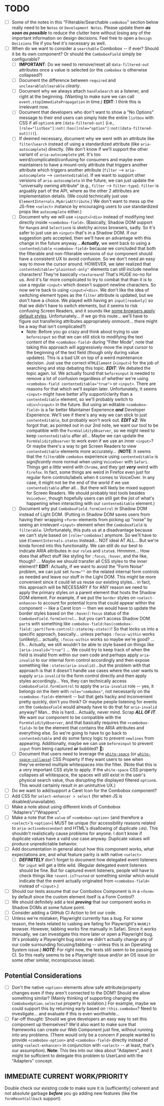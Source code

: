 # TODO

- [ ] Some of the notes in this "Filterable/Searchable `combobox`" section below really need to be `Notes` or `Development Notes`. Please update them **_as soon as possible_** to reduce the clutter here without losing any of the important information on design decisions. Feel free to open a `Design Decisions` file if you feel it's necessary as well.
- [ ] When do we want to consider a `searchable` Combobox -- if ever? Should it be its own component? Or should the `ComboboxField` simply be configurable?
  - [ ] **IMPORTANT**: Do we need to remove/reset all `data-filtered-out` attributes once a value is selected (or the `combobox` is otherwise collapsed?)
  - [ ] Document the difference between `required` and `unclearable`/`clearable` _clearly_.
  - [ ] Document why we always attach `handleSearch` as a listener, and right at the beginning. (Wanting to make sure we can call `event.stopImmediatePropagation` in time.) **EDIT**: I think this is irrelevant now.
  - [ ] Document that developers who don't want to show a "No Options" message to their end users can simply hide the entire `listbox` with CSS if all `option`s are `[data-filtered-out]` (i.e., `[role="listbox"]:not(:has([role="option"]:not([data-filtered-out])))`).
  - [ ] If deemed necessary, document why we went with an attribute like `filter`/`search` instead of using a standardized attribute (like `aria-autocomplete`) directly. (We don't know if we'll support the other variant of `aria-autocomplete` yet. It's too weird/complicated/confusing for consumers and maybe even maintainers to have a mount-only attribute that triggers another attribute which triggers another attribute (`filter` --> `aria-autocomplete` --> `contenteditable`). If we want to support other versions of `aria-autocomplete` in the future, we can just update the "universally owning attribute" (e.g., `filter` --> `filter-type`). `filter` is arguably part of the API, where as the other 2 attributes are implementation details. (We could technically just use `ElementInternals.MyAriaAttribute`.) We don't want to mess up the JS-free `<select>` instance by encouraging users to use standardized props like `autocomplete` either.)
  - [ ] Document why we will use `<input>`/`<div>` instead of modifying text directly inside `<combobox-field>`. (Basically, Shadow DOM support for `Range`s and `Selection`s is sketchy across browsers, sadly. So it's safer to just use an `<input>` that's in a Shadow DOM. If our suggestion gets accepted, then we'll have an advantage with this change in the future anyway... **_Actually_**, we went back to using a `contenteditable` `<combobox-field>` because we concluded that both the filterable and non-filterable versions of our component should have a consistent UX to avoid confusion. So we don't need an easy way to move the cursor around. HOWEVER, we later realized that `contenteditable="plaintext-only"` elements can still include newline characters! They're basically `<textarea>`s! That's HUGE no-no for us. And it's far more complicated to try to combat that than it is to use a regular `<input>` which doesn't support newline characters. So now we're back to using `<input>`/`<div>`. We don't like the idea of switching element types as the `filter` attribute is updated, but we don't have a choice. We played with having an `input[readonly]` so that we didn't have to switch elements, but it seems to risk confusing Screen Readers, and it sounds like [some browsers apply default styles](https://adrianroselli.com/2024/11/avoid-read-only-controls.html#Styles). Unfortunately... if we go this route... we'll have to figure out transfering attributes appropriately onmount... there might be a way that isn't complicated?)
    - Note: Before you go crazy and think about trying to use `beforeinput` so that we can still stick to modifying the text content of the `<combobox-field>` during "Filter Mode", note that taking this approach will aggressively move the input cursor to the beginning of the text field (though only during value updates). This is a bad UX on top of a weird maintenance decision. Just use the correct `HTMLElement` (`<input>`) for the job of searching and stop debating this topic. **_EDIT_**: We debated the topic again. lol. We actually found that `beforeinput` is needed to remove a lot of confusion regardless of whether we're using `<combobox-field contenteditable="true">` or `<input>`. There are reasons for that which we'll explain later. Unfortunately, it seems `<input>` might have better a11y support/clarity than a `contenteditable` element, so we'll probably switch to `<div>`/`<input>` in the future. But using an editable `<combobox-field>` is a far better Maintainer Experience **_and_** Developer Experience. We'll see if there's any way we can stick to just `contenteditable`, but probably won't work out. **_EDIT x2_**: We forgot that, as pointed out in our 2nd note, we want our tool to be compatible with the `FormValidityObserver`, so we might need to keep `contenteditable` after all... Maybe we can update the `FormValidityObserver` to work even if we use an inner `<input>`? Or maybe there's a way to get Screen Readers to view `contenteditable` elements more accurately... (**NOTE**: It seems that the `filter`able `combobox` experience using `contenteditable` is _significantly_ more normal when using `VoiceOver` with `Safari`. Things get a _little_ weird with `Chrome`, and they get **_very_** weird with `Firefox`. In fact, some things are weird in Firefox even just for regular form controls/labels when it comes to VoiceOver. In any case, it might not be the end of the world if we use `contenteditable` after all... But there will likely be mixed support for Screen Readers. We should probably test tools besides `VoiceOver`, though hopefully users can still get the jist of what's happening when interacting with our `contenteditable` element.)
  - [ ] Document why put `ComboboxField.formControl` in Shadow DOM instead of Light DOM. (Putting in Shadow DOM saves users from having their wrapping `<form>` elements from picking up "noise" by seeing an irrelevant `<input>` element when the `ComboboxField` is `filterable`. Unfortunately, this puts us at a disadvantage because we can't style based on `[role="combobox]` anymore. So we'll have to use `ElementInternals.states` instead... NOT ideal AT ALL... But we're kinda forced into this functionality. We can still do our best to indicate ARIA attributes in our `role`s and `state`s. Hmmmm... How does that affect stuff like styling for `:focus`, `:hover`, and the like, though? ... Maybe we should transfer all CSS styles to the inner element? **EDIT**: Actually, if we want to avoid the "Form Noise" problem, we can just set `form=""` on the related internal form controls as needed and leave our stuff in the Light DOM. This might be more convenient since it could let us reuse our existing styles... in fact, this approach will be NECESSARY if for ANY reason we need to apply the primary styles on a parent element that hosts the Shadow DOM element. For example, if we put the `border` styles on `<select-enhance>` to account for potential Icons that could appear within the component -- like a Caret Icon -- then we would have to update the border styles based on the `:hover`/`:focus` status of the `ComboboxField.formControl`... but you can't access Shadow DOM `part`s with something like `combobox-field:has(combobox-field::part(form-control):state(my-state))`! So that locks us into a specific approach, basically... unless perhaps `:focus-within` works (unlikely)... actually, `:focus-within` works so maybe we're good? ... Eh... Actually, we still wouldn't be able to style based on things like `[aria-invalid="true"]` ... We could try to keep track of when the field is invalid from within our own code and perhaps apply `aria-invalid` to our internal form control accordingly and then expose something like `:states(aria-invalid)`...but the problem with that approach is that it doesn't handle use cases where the user wants to supply `aria-invalid` to the form control directly and then apply styles accordingly... Yes, they can technically access `ComboboxField.formControl` to apply the `aria-invalid` role -- yes, it belongs on the item with `role="combobox"`, not necessarily on the `<combobox-field>` element -- but that gets hacky and inconvenient pretty quickly, don't you think? Or maybe people listening for events on the `ComboboxField` would already have to do that for `aria-invalid` anyway? Man... this is hard... Actually, never mind. Scrap **_ALL OF IT_**. We want our component to be compatible with the `FormValidityObserver`, and that basically requires the `<combobox-field>` to be the element that contains the ARIA attributes and everything else. So we're going to have to go back to `contenteditable` and do some fancy logic to prevent `newlines` from appearing. Additionally, maybe we can use `beforeinput` to prevent `input` from being captured **_or_** bubbled? :thinking:)
  - [ ] Document that users need to leverage the [`white-space`](https://developer.mozilla.org/en-US/docs/Web/CSS/white-space) (or [`white-space-collapse`](https://developer.mozilla.org/en-US/docs/Web/CSS/white-space-collapse)) CSS Property if they want users to see when they've entered multiple whitespaces into the filter. (Note that this is a very important CSS style to apply. If the `white-space` CSS property collapses all whitespace, the spaces will still exist in the user's physical search value, thus disrupting the displayed filtered `option`s. This would certainly result in an unintuitive UX.)
- [ ] Do we want to add/support a Caret Icon for the Combobox component?
- [ ] Add CSS for `select-enhancer > select` (for when JS is disabled/unavailable).
- [ ] Make a note about using different kinds of Combobox "Adapters"/"Wrappers".
- [ ] Make a note that the `value` of `<combobox-option>` (and therefore a `<select>`'s `<option>`) MUST be unique (for accessibility reasons related to `aria-activedescendant` and HTML's disallowing of duplicate `id`s). This shouldn't realistically cause problems for anyone. I don't know if duplicate values have a valid use case anyway. Duplicate values will produce unpredictable behavior.
- [ ] Add documentation in general about how this component works, what expectations are, and what feature parity is with native `<select>`
  - [ ] **_DEFINITELY_** don't forget to document how delegated event listeners for `input` will get a little wild. (Regular delegated event listeners should be fine. But for captured event listeners, people will have to check things like `!event.isTrusted` or something similar which would indicate that the event actually originated from `<combobox-field>` instead of `<input>`.)
- [ ] Should our tests assume that our Combobox Component is in a `<form>` by default since the custom element itself is a Form Control?
- [ ] We should definitely add a test **_proving_** that our component works in Shadow DOMs at some future point.
- [ ] Consider adding a GitHub CI Action to lint our code.
- [ ] Unless we're mistaken, Playwright currently has a bug. For some reason, the tests related to `tab`bing are failing for Playwright's `WebKit` browser. However, tabbing works fine manually in Safari. Since it works manually, we can investigate this more later or open a Playwright bug. (It's probably a Playwright bug since we didn't actually change any of our code surrounding focusing/tabbing -- unless this is an Operating System issue.) **_NOTE_**: For right now, the tests still seem to be passing on CI. So this really seems to be a Playwright issue and/or an OS issue (or some other similar, inconspicuous issue).

## Potential Considerations

- [ ] Don't the native `<option>` elements allow safe attribute/property changes even if they aren't connected to the DOM? Should we allow something similar? (Mainly thinking of supporting changing the `ComboboxOption.selected` property in isolation.) For example, maybe we could support this by returning early based on `!this.combobox`? Need to investigate... and evaluate if this is even worthwhile...
- [ ] Far-off thought: Should we give developers an easy way to set this component up themselves? We'd also want to make sure that frameworks can create our Web Component just fine, without running into any problems. (There would only be a concern if people wanted to provide `<combobox-option>` and `<combobox-field>` directly instead of using `<select-enhancer>` in conjunction with `<select>` -- at least, that's our assumption). **Note**: This ties into our idea about "Adapters", and it might be sufficient to delegate this problem to UserLand with the "Adapters" concept.

## IMMEDIATE CURRENT WORK/PRIORITY

Double check our existing code to make sure it is [sufficiently] coherent and not absolute garbage **_before_** you go adding new features (like the `formResetCallback` support).
